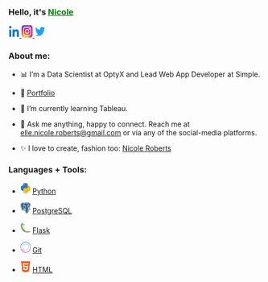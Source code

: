 

<h3><b>Hello, it's <a href="https://www.linkedin.com/in/nicolerobertsdesigner/" style="color:green">Nicole</a></h3></b>

<a href="https://www.linkedin.com/in/nicolerobertsdesigner/">
  <img src="images/linkedin.png" alt="Nicole Roberts" style="width:22px;height:25px;" >
</a>
</div>
<a href="https://www.instagram.com/nicrobertsny/">
  <img src="images/instagram.webp" alt="Nicole Roberts" style="width:22px;height:25px;" >
</a>
</div>
<a href="https://twitter.com/ellenicoler">
  <img src="images/twitter.png" alt="Nicole Roberts" style="width:22px;height:25px;" >
</a>

<br />

<h3><b>About me:</b></h3>

- 📊 I’m a Data Scientist at OptyX and Lead Web App Developer at Simple.

- 📝 [Portfolio]()

- 🌱 I’m currently learning Tableau.

- 💬 Ask me anything, happy to connect. Reach me at elle.nicole.roberts@gmail.com or via any of the social-media platforms.

- ✨ I love to create, fashion too: [Nicole Roberts](https://www.nicoleroberts.com/)

<h3><b>Languages + Tools:</b></h3>

- <img src="images/python.webp" alt="Nicole Roberts" style="width:20px;height:22px;"> <a href="https://www.python.org/">Python</a>

- <img src="images/postgre.png" alt="Nicole Roberts" style="width:20px;height:22px;"> <a href="https://www.postgresql.org/">PostgreSQL</a>

- <img src="images/flask.png" alt="Nicole Roberts" style="width:20px;height:22px;"> <a href="https://flask.palletsprojects.com/en/2.2.x/">Flask</a> 

- <img src="images/github.png" alt="Nicole Roberts" style="width:20px;height:22px;"> <a href="https://github.com">Git</a>

- <img src="images/html.png" alt="Nicole Roberts" style="width:20px;height:22px;"> <a href="https://www.w3schools.com/html/">HTML</a>

